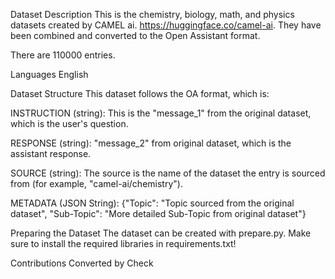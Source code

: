 Dataset Description
This is the chemistry, biology, math, and physics datasets created by CAMEL ai. https://huggingface.co/camel-ai. They have been combined and converted to the Open Assistant format.

There are 110000 entries.

Languages
English

Dataset Structure
This dataset follows the OA format, which is:

INSTRUCTION (string): This is the "message_1" from the original dataset, which is the user's question.

RESPONSE (string): "message_2" from original dataset, which is the assistant response.

SOURCE (string): The source is the name of the dataset the entry is sourced from (for example, "camel-ai/chemistry").

METADATA (JSON String):
{"Topic": "Topic sourced from the original dataset",
"Sub-Topic": "More detailed Sub-Topic from original dataset"}

Preparing the Dataset
The dataset can be created with prepare.py. Make sure to install the required libraries in requirements.txt!

Contributions
Converted by Check